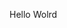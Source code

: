 Hello Wolrd





































































































































































































































































































































































































































































































































































































































































































































































































































































































































































































































































































































































































































































































































































































































































































































































































































































































































































































































































































































































































































































































































































































































































































































































































































































































































































































































































































































































































































































































































































































































































































































































































































































































































































































































































































































































































































































































































































































































































































































































































































































































































































































































































































































































































































































































































































